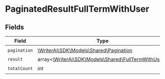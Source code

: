 # PaginatedResultFullTermWithUser


## Fields

| Field                                                                                          | Type                                                                                           | Required                                                                                       | Description                                                                                    |
| ---------------------------------------------------------------------------------------------- | ---------------------------------------------------------------------------------------------- | ---------------------------------------------------------------------------------------------- | ---------------------------------------------------------------------------------------------- |
| `pagination`                                                                                   | [\WriterAi\SDK\Models\Shared\Pagination](../../models/shared/Pagination.md)                    | :heavy_check_mark:                                                                             | N/A                                                                                            |
| `result`                                                                                       | array<[\WriterAi\SDK\Models\Shared\FullTermWithUser](../../models/shared/FullTermWithUser.md)> | :heavy_minus_sign:                                                                             | N/A                                                                                            |
| `totalCount`                                                                                   | *int*                                                                                          | :heavy_check_mark:                                                                             | N/A                                                                                            |